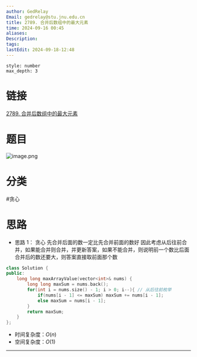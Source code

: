 ```yaml
---
author: GedRelay
Email: gedrelay@stu.jnu.edu.cn
title: 2789. 合并后数组中的最大元素
time: 2024-09-16 00:45
aliases: 
Description: 
tags: 
lastEdit: 2024-09-18-12:48
---
```


```toc
style: number
max_depth: 3
```

# 链接
[2789. 合并后数组中的最大元素](https://leetcode.cn/problems/largest-element-in-an-array-after-merge-operations/) 

# 题目
![image.png](https://ged-pic-bed.oss-cn-guangzhou.aliyuncs.com/img/202409160045708.png)


# 分类
#贪心 

# 思路
- 思路 1：
贪心
先合并后面的数一定比先合并前面的数好
因此考虑从后往前合并，如果能合并则合并，并更新答案，如果不能合并，则说明前一个数比后面合并后的数还要大，则答案直接取前面那个数


```cpp
class Solution {
public:
    long long maxArrayValue(vector<int>& nums) {
        long long maxSum = nums.back();
        for(int i = nums.size() - 1; i > 0; i--){ // 从后往前枚举
            if(nums[i - 1] <= maxSum) maxSum += nums[i - 1];
            else maxSum = nums[i - 1];
        }
        return maxSum;
    }
};
```


- 时间复杂度：${O\left( n \right)  }$ 
- 空间复杂度：${O\left( 1 \right)  }$ 


---

